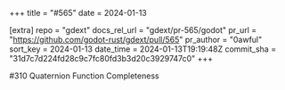 +++
title = "#565"
date = 2024-01-13

[extra]
repo = "gdext"
docs_rel_url = "gdext/pr-565/godot"
pr_url = "https://github.com/godot-rust/gdext/pull/565"
pr_author = "0awful"
sort_key = 2024-01-13
date_time = 2024-01-13T19:19:48Z
commit_sha = "31d7c7d224fd28c9c7fc80fd3b3d20c3929747c0"
+++

#310 Quaternion Function Completeness
